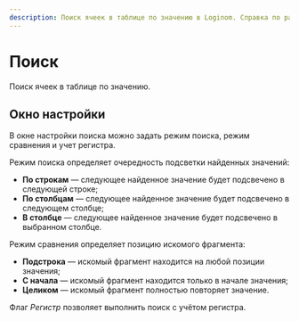 ```yaml
---
description: Поиск ячеек в таблице по значению в Loginom. Справка по работе с окном поиска в таблицах. Настройка режимов поиска (по строкам/по столбцам), сравнения, учета регистра.
---
```

# Поиск

Поиск ячеек в таблице по значению.

## Окно настройки

В окне настройки поиска можно задать режим поиска, режим сравнения и учет регистра.

Режим поиска определяет очередность подсветки найденных значений:

* **По строкам** — следующее найденное значение будет подсвечено в следующей строке;
* **По столбцам** — следующее найденное значение будет подсвечено в следующем столбце;
* **В столбце** — следующее найденное значение будет подсвечено в выбранном столбце.

Режим сравнения определяет позицию искомого фрагмента:

* **Подстрока** — искомый фрагмент находится на любой позиции значения;
* **С начала** — искомый фрагмент находится только в начале значения;
* **Целиком** — искомый фрагмент полностью повторяет значение.

Флаг *Регистр* позволяет выполнить поиск с учётом регистра.
